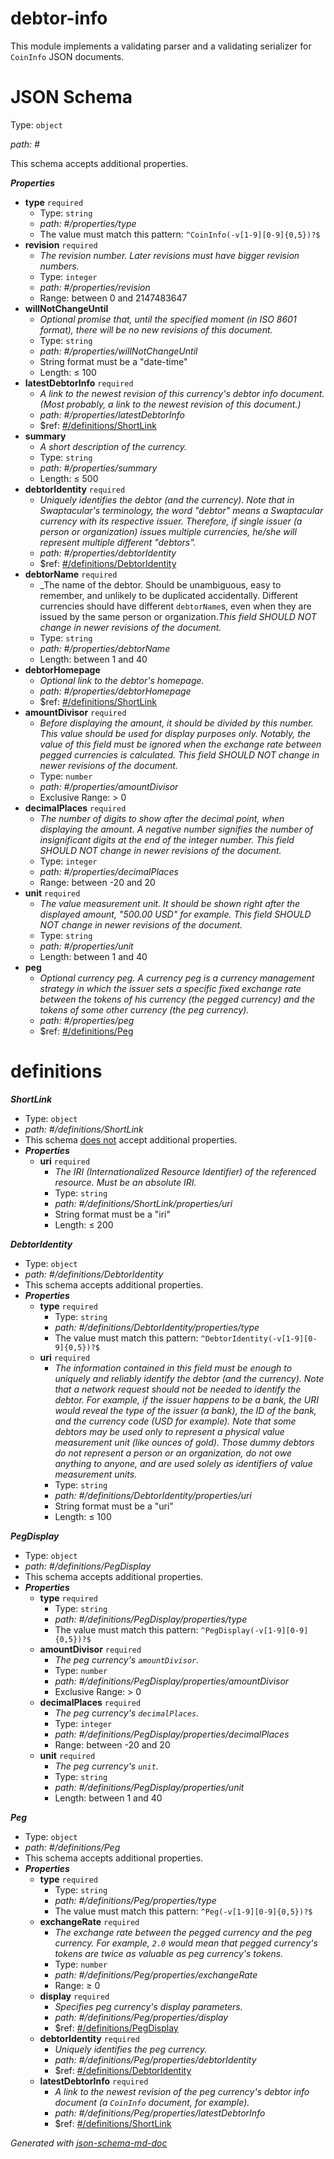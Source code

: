 # debtor-info

This module implements a validating parser and a validating serializer
for `CoinInfo` JSON documents.

# JSON Schema

Type: `object`

<i id="#">path: #</i>

This schema accepts additional properties.

**_Properties_**

 - <b id="#/properties/type">type</b> `required`
	 - Type: `string`
	 - <i id="#/properties/type">path: #/properties/type</i>
	 - The value must match this pattern: `^CoinInfo(-v[1-9][0-9]{0,5})?$`
 - <b id="#/properties/revision">revision</b> `required`
	 - _The revision number. Later revisions must have bigger revision numbers._
	 - Type: `integer`
	 - <i id="#/properties/revision">path: #/properties/revision</i>
	 - Range: between 0 and 2147483647
 - <b id="#/properties/willNotChangeUntil">willNotChangeUntil</b>
	 - _Optional promise that, until the specified moment (in ISO 8601 format), there will be no new revisions of this document._
	 - Type: `string`
	 - <i id="#/properties/willNotChangeUntil">path: #/properties/willNotChangeUntil</i>
	 - String format must be a "date-time"
	 - Length:  &le; 100
 - <b id="#/properties/latestDebtorInfo">latestDebtorInfo</b> `required`
	 - _A link to the newest revision of this currency's debtor info document. (Most probably, a link to the newest revision of this document.)_
	 - <i id="#/properties/latestDebtorInfo">path: #/properties/latestDebtorInfo</i>
	 - &#36;ref: [#/definitions/ShortLink](#/definitions/ShortLink)
 - <b id="#/properties/summary">summary</b>
	 - _A short description of the currency._
	 - Type: `string`
	 - <i id="#/properties/summary">path: #/properties/summary</i>
	 - Length:  &le; 500
 - <b id="#/properties/debtorIdentity">debtorIdentity</b> `required`
	 - _Uniquely identifies the debtor (and the currency). Note that in Swaptacular's terminology, the word "debtor" means a Swaptacular currency with its respective issuer. Therefore, if single issuer (a person or organization) issues multiple currencies, he/she will represent multiple different "debtors"._
	 - <i id="#/properties/debtorIdentity">path: #/properties/debtorIdentity</i>
	 - &#36;ref: [#/definitions/DebtorIdentity](#/definitions/DebtorIdentity)
 - <b id="#/properties/debtorName">debtorName</b> `required`
	 - _The name of the debtor. Should be unambiguous, easy to remember, and unlikely to be duplicated accidentally. Different currencies should have different `debtorName`s, even when they are issued by the same person or organization._This field SHOULD NOT change in newer revisions of the document._
	 - Type: `string`
	 - <i id="#/properties/debtorName">path: #/properties/debtorName</i>
	 - Length: between 1 and 40
 - <b id="#/properties/debtorHomepage">debtorHomepage</b>
	 - _Optional link to the debtor's homepage._
	 - <i id="#/properties/debtorHomepage">path: #/properties/debtorHomepage</i>
	 - &#36;ref: [#/definitions/ShortLink](#/definitions/ShortLink)
 - <b id="#/properties/amountDivisor">amountDivisor</b> `required`
	 - _Before displaying the amount, it should be divided by this number. This value should be used for display purposes only. Notably, the value of this field must be ignored when the exchange rate between pegged currencies is calculated. This field SHOULD NOT change in newer revisions of the document._
	 - Type: `number`
	 - <i id="#/properties/amountDivisor">path: #/properties/amountDivisor</i>
	 - Exclusive Range:  > 0
 - <b id="#/properties/decimalPlaces">decimalPlaces</b> `required`
	 - _The number of digits to show after the decimal point, when displaying the amount. A negative number signifies the number of insignificant digits at the end of the integer number. This field SHOULD NOT change in newer revisions of the document._
	 - Type: `integer`
	 - <i id="#/properties/decimalPlaces">path: #/properties/decimalPlaces</i>
	 - Range: between -20 and 20
 - <b id="#/properties/unit">unit</b> `required`
	 - _The value measurement unit. It should be shown right after the displayed amount, "500.00 USD" for example. This field SHOULD NOT change in newer revisions of the document._
	 - Type: `string`
	 - <i id="#/properties/unit">path: #/properties/unit</i>
	 - Length: between 1 and 40
 - <b id="#/properties/peg">peg</b>
	 - _Optional currency peg. A currency peg is a currency management strategy in which the issuer sets a specific fixed exchange rate between the tokens of his currency (the pegged currency) and the tokens of some other currency (the peg currency)._
	 - <i id="#/properties/peg">path: #/properties/peg</i>
	 - &#36;ref: [#/definitions/Peg](#/definitions/Peg)
# definitions

**_ShortLink_**

 - Type: `object`
 - <i id="#/definitions/ShortLink">path: #/definitions/ShortLink</i>
 - This schema <u>does not</u> accept additional properties.
 - **_Properties_**
	 - <b id="#/definitions/ShortLink/properties/uri">uri</b> `required`
		 - _The IRI (Internationalized Resource Identifier) of the referenced resource. Must be an absolute IRI._
		 - Type: `string`
		 - <i id="#/definitions/ShortLink/properties/uri">path: #/definitions/ShortLink/properties/uri</i>
		 - String format must be a "iri"
		 - Length:  &le; 200


**_DebtorIdentity_**

 - Type: `object`
 - <i id="#/definitions/DebtorIdentity">path: #/definitions/DebtorIdentity</i>
 - This schema accepts additional properties.
 - **_Properties_**
	 - <b id="#/definitions/DebtorIdentity/properties/type">type</b> `required`
		 - Type: `string`
		 - <i id="#/definitions/DebtorIdentity/properties/type">path: #/definitions/DebtorIdentity/properties/type</i>
		 - The value must match this pattern: `^DebtorIdentity(-v[1-9][0-9]{0,5})?$`
	 - <b id="#/definitions/DebtorIdentity/properties/uri">uri</b> `required`
		 - _The information contained in this field must be enough to uniquely and reliably identify the debtor (and the currency). Note that a network request should not be needed to identify the debtor. For example, if the issuer happens to be a bank, the URI would reveal the type of the issuer (a bank), the ID of the bank, and the currency code (USD for example). Note that some debtors may be used only to represent a physical value measurement unit (like ounces of gold). Those dummy debtors do not represent a person or an organization, do not owe anything to anyone, and are used solely as identifiers of value measurement units._
		 - Type: `string`
		 - <i id="#/definitions/DebtorIdentity/properties/uri">path: #/definitions/DebtorIdentity/properties/uri</i>
		 - String format must be a "uri"
		 - Length:  &le; 100


**_PegDisplay_**

 - Type: `object`
 - <i id="#/definitions/PegDisplay">path: #/definitions/PegDisplay</i>
 - This schema accepts additional properties.
 - **_Properties_**
	 - <b id="#/definitions/PegDisplay/properties/type">type</b> `required`
		 - Type: `string`
		 - <i id="#/definitions/PegDisplay/properties/type">path: #/definitions/PegDisplay/properties/type</i>
		 - The value must match this pattern: `^PegDisplay(-v[1-9][0-9]{0,5})?$`
	 - <b id="#/definitions/PegDisplay/properties/amountDivisor">amountDivisor</b> `required`
		 - _The peg currency's `amountDivisor`._
		 - Type: `number`
		 - <i id="#/definitions/PegDisplay/properties/amountDivisor">path: #/definitions/PegDisplay/properties/amountDivisor</i>
		 - Exclusive Range:  > 0
	 - <b id="#/definitions/PegDisplay/properties/decimalPlaces">decimalPlaces</b> `required`
		 - _The peg currency's `decimalPlaces`._
		 - Type: `integer`
		 - <i id="#/definitions/PegDisplay/properties/decimalPlaces">path: #/definitions/PegDisplay/properties/decimalPlaces</i>
		 - Range: between -20 and 20
	 - <b id="#/definitions/PegDisplay/properties/unit">unit</b> `required`
		 - _The peg currency's `unit`._
		 - Type: `string`
		 - <i id="#/definitions/PegDisplay/properties/unit">path: #/definitions/PegDisplay/properties/unit</i>
		 - Length: between 1 and 40


**_Peg_**

 - Type: `object`
 - <i id="#/definitions/Peg">path: #/definitions/Peg</i>
 - This schema accepts additional properties.
 - **_Properties_**
	 - <b id="#/definitions/Peg/properties/type">type</b> `required`
		 - Type: `string`
		 - <i id="#/definitions/Peg/properties/type">path: #/definitions/Peg/properties/type</i>
		 - The value must match this pattern: `^Peg(-v[1-9][0-9]{0,5})?$`
	 - <b id="#/definitions/Peg/properties/exchangeRate">exchangeRate</b> `required`
		 - _The exchange rate between the pegged currency and the peg currency. For example, `2.0` would mean that pegged currency's tokens are twice as valuable as peg currency's tokens._
		 - Type: `number`
		 - <i id="#/definitions/Peg/properties/exchangeRate">path: #/definitions/Peg/properties/exchangeRate</i>
		 - Range:  &ge; 0
	 - <b id="#/definitions/Peg/properties/display">display</b> `required`
		 - _Specifies peg currency's display parameters._
		 - <i id="#/definitions/Peg/properties/display">path: #/definitions/Peg/properties/display</i>
		 - &#36;ref: [#/definitions/PegDisplay](#/definitions/PegDisplay)
	 - <b id="#/definitions/Peg/properties/debtorIdentity">debtorIdentity</b> `required`
		 - _Uniquely identifies the peg currency._
		 - <i id="#/definitions/Peg/properties/debtorIdentity">path: #/definitions/Peg/properties/debtorIdentity</i>
		 - &#36;ref: [#/definitions/DebtorIdentity](#/definitions/DebtorIdentity)
	 - <b id="#/definitions/Peg/properties/latestDebtorInfo">latestDebtorInfo</b> `required`
		 - _A link to the newest revision of the peg currency's debtor info document (a `CoinInfo` document, for example)._
		 - <i id="#/definitions/Peg/properties/latestDebtorInfo">path: #/definitions/Peg/properties/latestDebtorInfo</i>
		 - &#36;ref: [#/definitions/ShortLink](#/definitions/ShortLink)



_Generated with [json-schema-md-doc](https://brianwendt.github.io/json-schema-md-doc/)_
